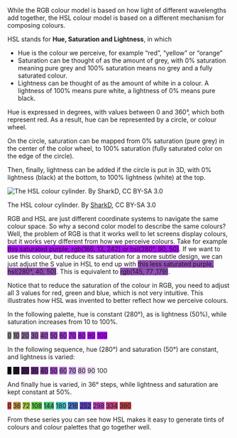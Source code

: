 While the RGB colour model is based on how light of different wavelengths add together, the HSL colour model is based on a different mechanism for composing colours.

HSL stands for **Hue, Saturation and Lightness**, in which

- Hue is the colour we perceive, for example “red”, “yellow” or “orange”
- Saturation can be thought of as the amount of grey, with 0% saturation meaning pure grey and 100% saturation means no grey and a fully saturated colour.
- Lightness can be thought of as the amount of white in a colour. A lightness of 100% means pure white, a lightness of 0% means pure black.

Hue is expressed in degrees, with values between 0 and 360°, which both represent red. As a result, hue can be represented by a circle, or colour wheel.

On the circle, saturation can be mapped from 0% saturation (pure grey) in the center of the color wheel, to 100% saturation (fully saturated color on the edge of the circle).

Then, finally, lightness can be added if the circle is put in 3D, with 0% lightness (black) at the bottom, to 100% lightness (white) at the top.

![The HSL colour cylinder. By [SharkD](https://commons.wikimedia.org/wiki/File:HSL_color_solid_cylinder_saturation_gray.png), CC BY-SA 3.0](Colour%20the%20basics%20a90e331756d2497aa8b2b3ce26b9e3de/1280px-HSL_color_solid_cylinder_saturation_gray.png)

The HSL colour cylinder. By [SharkD](https://commons.wikimedia.org/wiki/File:HSL_color_solid_cylinder_saturation_gray.png), CC BY-SA 3.0

RGB and HSL are just different coordinate systems to navigate the same colour space. So why a second color model to describe the same colours? Well, the problem of RGB is that it works well to let screens display colours, but it works very different from how we perceive colours. Take for example <span class='coloured-span' style='background-color: #a60df2'>this saturated purple, rgb(166, 13, 242) or hsl(280°, 90, 50)</span>. If we want to use this colour, but reduce its saturation for a more subtle design, we can just adjust the S value in HSL to end up with <span class='coloured-span' style='background-color: #914db3'>this less saturated purple, hsl(280°, 40, 50)</span>. This is equivalent to <span class='coloured-span' style='background-color: #914db3'>rgb(145, 77 ,179)</span>.

Notice that to reduce the saturation of the colour in RGB, you need to adjust all 3 values for red, green and blue, which is not very intuitive. This illustrates how HSL was invented to better reflect how we perceive colours.

In the following palette, hue is constant (280°), as is lightness (50%), while saturation increases from 10 to 100%. 

<span class='coloured-span' style='background-color: #808080'>0</span>
<span class='coloured-span' style='background-color: #84738c'> 10</span>
<span class='coloured-span' style='background-color: #886699'> 20</span>
<span class='coloured-span' style='background-color: #8c59a6'> 30</span>
<span class='coloured-span' style='background-color: #914db3'> 40</span>
<span class='coloured-span' style='background-color: #9540bf'> 50</span>
<span class='coloured-span' style='background-color: #9933cc'> 60</span>
<span class='coloured-span' style='background-color: #9d26d9'> 70</span>
<span class='coloured-span' style='background-color: #a219e6'> 80</span>
<span class='coloured-span' style='background-color: #a60df2'> 90</span>
<span class='coloured-span' style='background-color: #aa00ff'> 100</span>

In the following sequence, hue (280°) and saturation (50°) are constant, and lightness is varied:

<span class='coloured-span' style='background-color: #000000'>0</span>
<span class='coloured-span' style='background-color: #1e0d26'> 10</span>
<span class='coloured-span' style='background-color: #3c194d'> 20</span>
<span class='coloured-span' style='background-color: #5a2574'> 30</span>
<span class='coloured-span' style='background-color: #773399'> 40</span>
<span class='coloured-span' style='background-color: #9540bf'> 50</span>
<span class='coloured-span' style='background-color: #aa66cc'> 60</span>
<span class='coloured-span' style='background-color: #bf8cd9'> 70</span>
<span class='coloured-span' style='background-color: #d5b3e6'> 80</span>
<span class='coloured-span' style='background-color: #ead9f2'> 90</span>
<span class='coloured-span' style='background-color: #ffffff'> 100</span>

And finally hue is varied, in 36° steps, while lightness and saturation are kept constant at 50%.

<span class='coloured-span' style='background-color: #bf4040'>0</span>
<span class='coloured-span' style='background-color: #bf8c40'> 36</span>
<span class='coloured-span' style='background-color: #a6bf40'> 72</span>
<span class='coloured-span' style='background-color: #59bf40'> 108</span>
<span class='coloured-span' style='background-color: #40bf73'> 144</span>
<span class='coloured-span' style='background-color: #40bfbf'> 180</span>
<span class='coloured-span' style='background-color: #4073bf'> 216</span>
<span class='coloured-span' style='background-color: #5940bf'> 252</span>
<span class='coloured-span' style='background-color: #bb40bf'> 298</span>
<span class='coloured-span' style='background-color: #bf4077'> 334</span>
<span class='coloured-span' style='background-color: #bf4040'> 360</span>

From these series you can see how HSL makes it easy to generate tints of colours and colour palettes that go together well.